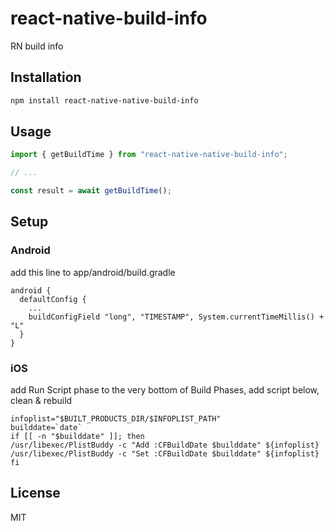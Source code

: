 # react-native-build-info

RN build info

## Installation

```sh
npm install react-native-native-build-info
```

## Usage

```js
import { getBuildTime } from "react-native-native-build-info";

// ...

const result = await getBuildTime();
```

## Setup

### Android

add this line to app/android/build.gradle

```
android {
  defaultConfig {
    ...
    buildConfigField "long", "TIMESTAMP", System.currentTimeMillis() + "L"
  }
}
```

### iOS

add Run Script phase to the very bottom of Build Phases, add script below, clean & rebuild

```
infoplist="$BUILT_PRODUCTS_DIR/$INFOPLIST_PATH"
builddate=`date`
if [[ -n "$builddate" ]]; then
/usr/libexec/PlistBuddy -c "Add :CFBuildDate $builddate" ${infoplist}
/usr/libexec/PlistBuddy -c "Set :CFBuildDate $builddate" ${infoplist}
fi
```

## License

MIT
